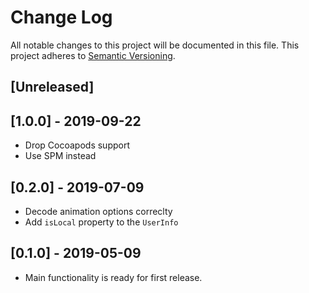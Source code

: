 # Change Log
All notable changes to this project will be documented in this file.
This project adheres to [Semantic Versioning](http://semver.org/).

## [Unreleased]

## [1.0.0] - 2019-09-22
- Drop Cocoapods support
- Use SPM instead

## [0.2.0] - 2019-07-09
- Decode animation options correclty
- Add `isLocal` property to the `UserInfo`

## [0.1.0] - 2019-05-09
- Main functionality is ready for first release.
